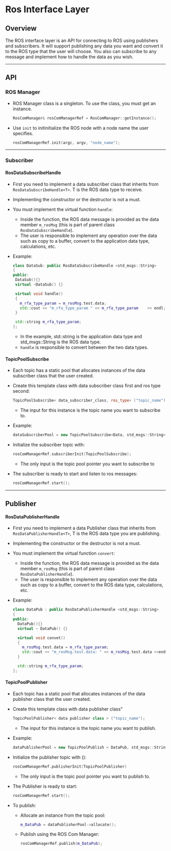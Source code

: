 # Ros Interface Layer

## Overview

The ROS interface layer is an API for connecting to ROS using publishers and subscribers. It will support publishing any data you want and convert it to the ROS type that the user will choose. You also can subscribe to any message and implement how to handle the data as you wish.

---

## API

### ROS Manager

* ROS Manager class is a singleton. To use the class, you must get an instance.

    ```cpp
    RosComManager& rosComManagerRef = RosComManager::getInstance();
    ```

* Use `init` to initinitialize the ROS node with a node name the user specifies.

    ```cpp
    rosComManagerRef.init(argc, argv, "node_name");
    ```

---

### Subscriber

#### RosDataSubscribeHandle

* First you need to implement a data subscriber class that inherits from `RosDataSubscribeHandle<T>`. T is the ROS data type to receive.
* Implementing the constructor or the destructor is not a must.
* You must implement the virtual function `handle`:
  * Inside the function, the ROS data message is provided as the data member `m_rosMsg` (this is part of parent class `RosDataSubscribeHandle`). 
  * The user is responsible to implement any operation over the data such as copy to a buffer, convert to the application data type, calculations, etc.

* Example:

    ```cpp
    class DataSub: public RosDataSubscribeHandle <std_msgs::String>
    {
    public:
     DataSub(){}
     virtual ~DataSub() {}

     virtual void handle()
     {
       m_rfa_type_param = m_rosMsg.test.data;
       std::cout << "m_rfa_type_param " << m_rfa_type_param    << endl;
     }

     std::string m_rfa_type_param;
    };
    ```

  * In the example, std::string is the application data type and std_msgs::String is the ROS data type.
  * `handle` is responsible to convert between the two data types.

#### TopicPoolSubscribe

* Each topic has a static pool that allocates instances of the data subscriber class that the user created.
* Create this template class with data subscriber class first and ros type second:

    ```cpp
    TopicPoolSubscribe< data_subscriber_class, ros_type> ("topic_name");
    ```

  * The input for this instance is the topic name you want to subscribe to.

* Example:

    ```cpp
    dataSubscriberPool = new TopicPoolSubscribe<Data, std_msgs::String> ("string_data");
    ```

* Initialize the subscriber topic with:

    ```cpp
    rosComManagerRef.subscriberInit(TopicPoolSubscribe);
    ```

  * The only input is the topic pool pointer you want to subscribe to
* The subscriber is ready to start and listen to ros messages:

    ```cpp
    rosComManagerRef.start();
    ```

---

## Publisher

#### RosDataPublisherHandle

* First you need to implement a data Publisher class that inherits from `RosDataPublisherHandle<T>`, T is the ROS data type you are publishing.
* Implementing the constructor or the destructor is not a must.
* You must implement the virtual function `convert`:
  * Inside the function, the ROS data message is provided as the data member `m_rosMsg` (this is part of parent class `RosDataPublisherHandle`). 
  * The user is responsible to implement any operation over the data such as copy to a buffer, convert to the ROS data type, calculations, etc.

* Example:

    ```cpp
    class DataPub : public RosDataPublisherHandle <std_msgs::String>
    {
    public:
      DataPub(){}
      virtual ~ DataPub() {}

      virtual void convet()
      {
        m_rosMsg.test.data = m_rfa_type_param;
        std::cout << "m_rosMsg.test.data: " << m_rosMsg.test.data <<endl;
      }

      std::string m_rfa_type_param;
    };
    ```

#### TopicPoolPublisher

* Each topic has a static pool that allocates instances of the data publisher class that the user created.
* Create this template class with data publisher class"

    ```cpp
    TopicPoolPublisher< data publisher class > ("topic_name");
    ```

  * The input for this instance is the topic name you want to publish.
  
* Example:

    ```cpp
    dataPublisherPool = new TopicPoolPublish < DataPub, std_msgs::String>("string_data");
    ```

* Initialize the publisher topic with ():

    ```cpp
    rosComManagerRef.publisherInit(TopicPoolPublisher)
    ```

  * The only input is the topic pool pointer you want to publish to.

* The Publisher is ready to start:

    ```cpp
    rosComManagerRef.start();
    ```

* To publish:
  * Allocate an instance from the topic pool:

    ```cpp
    m_DataPub = dataPublisherPool->allocate();
    ```

  * Publish using the ROS Com Manager:

    ```cpp
    rosComManagerRef.publish(m_DataPub);
    ```
